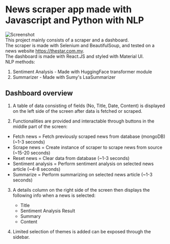 # News scraper app made with Javascript and Python with NLP
![Screenshot](https://github.com/coderJT/news_scraper/blob/master/public/screenshot.png) \
This project mainly consists of a scraper and a dashboard. \
The scraper is made with Selenium and BeautifulSoup, and tested on a news website https://thestar.com.my. \
The dashboard is made with React.JS and styled with Material UI. \
NLP methods: 
1. Sentiment Analysis - Made with HuggingFace transformer module
2. Summarizer - Made with Sumy's LsaSummarizer 

## Dashboard overview
1. A table of data consisting of fields (No, Title, Date, Content) is displayed on the left side of the screen after data is fetched or scraped.
   
2.  Functionalities are provided and interactable through buttons in the middle part of the screen:
  - Fetch news = Fetch previously scraped news from database (mongoDB) (~1-3 seconds)
  - Scrape news = Create instance of scraper to scrape news from source (~15-20 seconds)
  - Reset news = Clear data from database (~1-3 seconds)
  - Sentiment analysis = Perform sentiment analysis on selected news article (~4-8 seconds)
  - Summarize = Perform summarizing on selected news article (~1-3 seconds)

3. A details column on the right side of the screen then displays the following info when a news is selected:
   - Title
   - Sentiment Analysis Result
   - Summary
   - Content

4. Limited selection of themes is added can be exposed through the sidebar.
